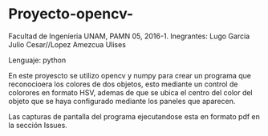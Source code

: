 # Proyecto-opencv-

Facultad de Ingeníeria UNAM, PAMN 05, 2016-1. Inegrantes: Lugo Garcia Julio Cesar//Lopez Amezcua Ulises 

Lenguaje: python

En este proyescto se utilizo opencv y numpy para crear un programa que reconocioera los colores de dos objetos, esto mediante un control de colorores en formato HSV, ademas de que se ubica el centro del color del objeto que se haya configurado mediante los paneles que aparecen.

Las capturas de pantalla del programa ejecutandose esta en formato pdf en la sección Issues.
